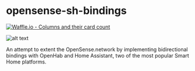 # opensense-sh-bindings

[![Waffle.io - Columns and their card count](https://badge.waffle.io/dimitristaufer/opensense-sh-bindings.svg?columns=all)](https://waffle.io/dimitristaufer/opensense-sh-bindings)

![alt text](https://dimitristaufer.com/files/OpenSense_Banner-min.jpg)

An attempt to extent the OpenSense.network by implementing bidirectional bindings with OpenHab and Home Assistant, two of the most popular Smart Home platforms.
